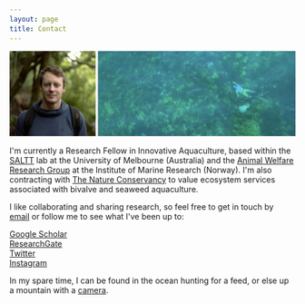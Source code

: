 ```yaml
---
layout: page
title: Contact
---
```

  
![profile](images/greenprofile.jpg)  
  
I'm currently a Research Fellow in Innovative Aquaculture, based within the [SALTT](https://blogs.unimelb.edu.au/saltt) lab at the University of Melbourne (Australia) and the [Animal Welfare Research Group](https://www.hi.no/en/hi/forskning/research-groups-1/animal-welfare) at the Institute of Marine Research (Norway). I'm also contracting with [The Nature Conservancy](https://www.nature.org/en-us/what-we-do/our-insights/perspectives/how-investors-can-turn-the-tide-on-aquaculture/) to value ecosystem services associated with bivalve and seaweed aquaculture.  

I like collaborating and sharing research, so feel free to get in touch by [email](luke.barrett@unimelb.edu.au) or follow me to see what I've been up to:  
  
[Google Scholar](https://scholar.google.ca/citations?hl=en&pli=1&user=m2VurpgAAAAJ)  
[ResearchGate](https://www.researchgate.net/profile/Luke_Barrett)  
[Twitter](https://www.twitter.com/LukeBarrettSci)  
[Instagram](https://www.instagram.com/barrettphoto/)  
  
In my spare time, I can be found in the ocean hunting for a feed, or else up a mountain with a [camera](https://lukebarrett.com).
